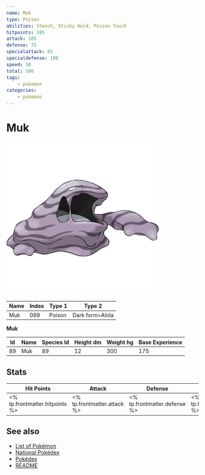 ```yaml
---
name: Muk
type: Poison
abilities: Stench, Sticky Hold, Poison Touch
hitpoints: 105
attack: 105
defense: 75
specialattack: 65
specialdefense: 100
speed: 50
total: 500
tags:
    - pokemon
categories:
    - pokemon
---
```


# Muk


![Muk](images/089.png)

| **Name** | **Index** | **Type 1** | **Type 2** |
|----|----|----|----|
| Muk | 089 | Poison | Dark form=Alola  |

**Muk** 




| **Id** | **Name** | **Species Id** | **Height dm** | **Weight hg** | **Base Experience** |
|--------|----------|----------------|------------|------------|---------------------|
| 89 | Muk | 89 | 12 | 300 | 175 |



## Stats

| **Hit Points** | **Attack** | **Defense** | **Special Attack** | **Special Defense** | **Speed** | **Total** |
|----------------|------------|-------------|--------------------|---------------------|-----------|-----------|
| <% tp.frontmatter.hitpoints %> | <% tp.frontmatter.attack %> | <% tp.frontmatter.defense %> | <% tp.frontmatter.specialattack %> | <% tp.frontmatter.specialdefense %> | <% tp.frontmatter.speed %> | <% tp.frontmatter.total %> |

## See also

- [List of Pokémon](../pokemon.md)
- [National Pokédex](../national_pokedex.md)
- [Pokédex](../pokedex.md)
- [README](../README.md)
